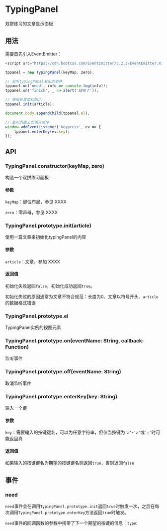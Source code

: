 # TypingPanel

双拼练习的文章显示面板

## 用法

需要首先引入EventEmitter：

```js
<script src="https://cdn.bootcss.com/EventEmitter/5.2.3/EventEmitter.min.js"></script>
```

```js
tppanel = new TypingPanel(keyMap, zero);

// 监听typingPanel发出的事件
tppanel.on('need', info => console.log(info));
tppanel.on('finish', _ => alert('敲完了'));

// 使用新文章初始化
tppanel.init(article);

document.body.appendChild(tppanel.el);

// 监听页面上的输入事件
window.addEventListener('keypress', ev => {
    tppanel.enterKey(ev.key);
});
```

## API

### TypingPanel.constructor(keyMap, zero)

构造一个双拼练习面板

#### 参数

`keyMap`：键位布局，参见 XXXX

`zero`：零声母，参见 XXXX


### TypingPanel.prototype.init(article)

使用一篇文章来初始化typingPanel的内容

#### 参数

`article`：文章，参加 XXXX

#### 返回值

初始化失败返回`false`，初始化成功返回`true`。

初始化失败的原因通常为文章不符合规范：长度为0、文章以符号开头、`article`的数据格式错误


### TypingPanel.prototype.el

TypingPanel实例的视图元素


### TypingPanel.prototype.on(eventName: String, callback: Function)

监听事件


### TypingPanel.prototype.off(eventName: String)

取消监听事件


### TypingPanel.prototype.enterKey(key: String)

输入一个键


#### 参数

`key`：需要输入的按键键名，可以为任意字符串，但仅当按键为`'a'`-`'z'`或`';'`时可能返回真

#### 返回值

如果输入的按键键名为期望的按键键名则返回`true`，否则返回`false`


## 事件

### need

`need`事件会在调用`TypingPanel.prototype.init`返回`true`时触发一次，之后在每次调用`TypingPanel.prototype.enterKey`方法返回`true`时触发。

`need`事件的回调函数的参数中携带了下一个期望的按键的信息：`type`: 